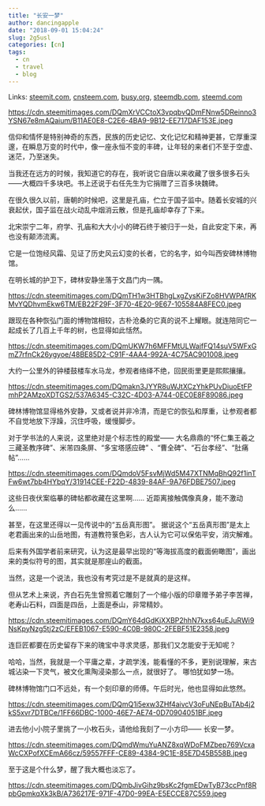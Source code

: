 ```yaml
---
title: "长安一梦"
author: dancingapple
date: "2018-09-01 15:04:24"
slug: 2g5usl
categories: [cn]
tags: 
  - cn
  - travel
  - blog
---
```


Links: [steemit.com](https://steemit.com/cn/@dancingapple/2g5usl), [cnsteem.com](https://cnsteem.com/cn/@dancingapple/2g5usl), [busy.org](https://busy.org/cn/@dancingapple/2g5usl), [steemdb.com](https://steemdb.com/cn/@dancingapple/2g5usl), [steemd.com](https://steemd.com/cn/@dancingapple/2g5usl)

https://cdn.steemitimages.com/DQmXrVCCtoX3vpqbvQDmFNnw5DReinno3YSN67e8mAQaium/B11AE0E8-C2E6-4BA9-9B12-EE717DAF153E.jpeg

信仰和情怀是特别神奇的东西，民族的历史记忆、文化记忆和精神更甚，它厚重深邃，在瞬息万变的时代中，像一座永恒不变的丰碑，让年轻的来者们不至于空虚、迷茫，乃至迷失。

当我还在远方的时候，我知道它的存在，我听说它自唐以来收藏了很多很多石头——大概四千多块吧。书上还说于右任先生为它捐赠了三百多块魏碑。

在很久很久以前，唐朝的时候吧，这里是孔庙，伫立于国子监中。随着长安城的兴衰起伏，国子监在战火动乱中烟消云散，但是孔庙却幸存了下来。

北宋崇宁二年，府学、孔庙和大大小小的碑石终于被归于一处，自此安定下来，再也没有颠沛流离。

它是一位饱经风霜、见证了历史风云幻变的长者，它的名字，如今叫西安碑林博物馆。

在明长城的护卫下，碑林安静坐落于文昌门内一隅。

https://cdn.steemitimages.com/DQmTH1w3HTBhgLxgZysKiFZo8HVWPAfRKMvYQDhvmEkw6TM/EB22F29F-3F70-4E20-9E67-105584A8FEC0.jpeg

跟现在各种恢弘门面的博物馆相较，古朴沧桑的它真的说不上耀眼。就连陪同它一起成长了几百上千年的树，也显得如此恬然。

https://cdn.steemitimages.com/DQmUKW7h6MFFMtULWajfFQ14suV5WFxGmZ7rfnCk26ygyoe/48BE85D2-C91F-4AA4-992A-4C75AC901008.jpeg

大约一公里外的钟楼鼓楼车水马龙，参观者络绎不绝，回民街里更是熙熙攘攘。

https://cdn.steemitimages.com/DQmakn3JYYR8uWJtXCzYhkPUvDiuoEtFPmhP2AMzoXDTGS2/537A6345-C32C-4D03-A744-0EC0E8F89086.jpeg

碑林博物馆显得格外安静，又或者说并非冷清，而是它的恢弘和厚重，让参观者都不自觉地放下浮躁，沉住呼吸，缓慢脚步。

对于学书法的人来说，这里绝对是个标志性的殿堂——
大名鼎鼎的“怀仁集王羲之三藏圣教序碑”、米芾四条屏、“多宝塔感应碑”
、“曹全碑”、“石台孝经”、“肚痛帖”……

https://cdn.steemitimages.com/DQmdoV5FsvMjWd5M47XTNMqBhQ92f1inTFw6wt7bb4HYbqY/31914CEE-F22D-4839-84AF-9A76FDBE7507.jpeg

这些日夜伏案临摹的碑帖都收藏在这里啊……
近距离接触偶像真身，能不激动么……

甚至，在这里还得以一见传说中的“五岳真形图”。
据说这个“五岳真形图”是太上老君画出来的山岳地图，有道教符箓色彩，古人认为它可以保佑平安，消灾解难。

后来有外国学者前来研究，认为这是最早出现的“等海拔高度的截面俯瞰图”，画出来的类似符号的图，其实就是那座山的截面。

当然，这是一个说法，我也没有考究过是不是就真的是这样。

但从艺术上来说，齐白石先生曾照着它雕刻了一个缩小版的印章赠予弟子李苦禅，老寿山石料，四面是四岳，上面是泰山，非常精妙。

https://cdn.steemitimages.com/DQmY64dGdKjXXBP2hhN7kxs64uEJuRWi9NsKpyNzg5tj2zC/EFEB1067-E590-4C0B-980C-2FEBF51E2358.jpeg

连巨匠都要在历史留存下来的瑰宝中寻求灵感，那我们又怎能安于无知呢？

哈哈，当然，我就是一个平庸之辈，才疏学浅，能看懂的不多，更别说理解，来古城沾染一下灵气，被文化熏陶浸染那么一点，就很好了。
哪怕犹如梦一场。

碑林博物馆门口不远处，有一个刻印章的师傅。午后时光，他也显得如此悠然。

https://cdn.steemitimages.com/DQmQ1i5exw3ZHf4aivcV3oFuNEpBuTAb4j2kS5xvr7DTBCe/1FF66DBC-1000-46E7-AE74-0D70904051BF.jpeg

进去他小小院子里挑了一小枚石头，请他给我刻了一小方印——
长安一梦。

https://cdn.steemitimages.com/DQmdWmuYuANZ8xqWDoFMZbep769VcxaWcCXPofXCEmA66cz/59557FFF-CE89-4384-9C1E-85E7D45B558B.jpeg

至于这是个什么梦，醒了我大概也淡忘了。

https://cdn.steemitimages.com/DQmbJivGihz9bsKc2fgmEDwTyB73ccPnf8RpbGpmkqXk3kB/A736217E-971F-47D0-99EA-E5ECCE87C559.jpeg
